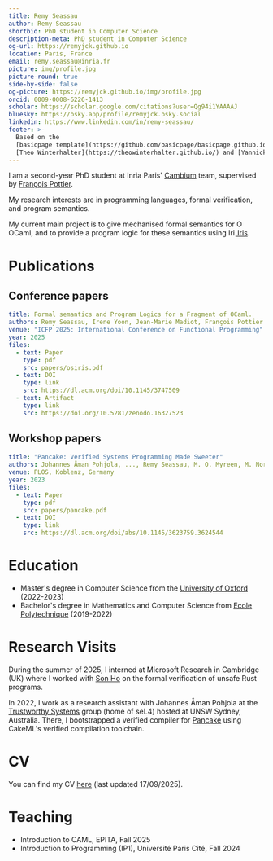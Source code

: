 ```yaml
---
title: Remy Seassau
author: Remy Seassau
shortbio: PhD student in Computer Science
description-meta: PhD student in Computer Science
og-url: https://remyjck.github.io
location: Paris, France
email: remy.seassau@inria.fr
picture: img/profile.jpg
picture-round: true
side-by-side: false
og-picture: https://remyjck.github.io/img/profile.jpg
orcid: 0009-0008-6226-1413
scholar: https://scholar.google.com/citations?user=Qg94i1YAAAAJ
bluesky: https://bsky.app/profile/remyjck.bsky.social
linkedin: https://www.linkedin.com/in/remy-seassau/
footer: >-
  Based on the
  [basicpage template](https://github.com/basicpage/basicpage.github.io) by
  [Theo Winterhalter](https://theowinterhalter.github.io/) and [Yannick Forster](https://yforster.de/).
---
```


I am a second-year PhD student at Inria Paris' [Cambium](https://cambium.inria.fr/) team, supervised by [François Pottier](https://cambium.inria.fr/~fpottier/).

My research interests are in programming languages, formal verification, and program semantics.

My current main project is to give mechanised formal semantics for
<img src="/img/ocaml-logo.svg" alt="Ocaml logo" style="height: 1em"> OCaml,
and to provide a program logic for these semantics using
[<img src="/img/iris-logo.svg" alt="Iris logo" style="height: 1em"> Iris](https://iris-project).

# Publications

## Conference papers

``` yaml {.paper}
title: Formal semantics and Program Logics for a Fragment of OCaml.
authors: Remy Seassau, Irene Yoon, Jean-Marie Madiot, François Pottier
venue: "ICFP 2025: International Conference on Functional Programming"
year: 2025
files:
  - text: Paper
    type: pdf
    src: papers/osiris.pdf
  - text: DOI
    type: link
    src: https://dl.acm.org/doi/10.1145/3747509
  - text: Artifact
    type: link
    src: https://doi.org/10.5281/zenodo.16327523
```

## Workshop papers

``` yaml {.paper}
title: "Pancake: Verified Systems Programming Made Sweeter"
authors: Johannes Åman Pohjola, ..., Remy Seassau, M. O. Myreen, M. Norrish, G. Heiser
venue: PLOS, Koblenz, Germany
year: 2023
files:
  - text: Paper
    type: pdf
    src: papers/pancake.pdf
  - text: DOI
    type: link
    src: https://dl.acm.org/doi/abs/10.1145/3623759.3624544
```

# Education

- Master's degree in Computer Science from the [University of Oxford](https://www.ox.ac.uk/admissions/graduate/courses/msc-advanced-computer-science) (2022-2023)
- Bachelor's degree in Mathematics and Computer Science from [Ecole Polytechnique](https://www.polytechnique.edu/) (2019-2022)

# Research Visits

During the summer of 2025, I interned at Microsoft Research in Cambridge (UK) where I worked with [Son Ho](https://www.sonho.fr/) on the formal verification of unsafe Rust programs.

In 2022, I work as a research assistant with Johannes Åman Pohjola at the [Trustworthy Systems](https://trustworthy.systems/) group (home of seL4) hosted at UNSW Sydney, Australia.
There, I bootstrapped a verified compiler for [Pancake](https://trustworthy.systems/projects/pancake/) using CakeML's verified compilation toolchain.

# CV

You can find my CV [here](https://remyjck.github.io/files/remy-seassau-CV.pdf) (last updated 17/09/2025).

# Teaching

- Introduction to CAML, EPITA, Fall 2025
- Introduction to Programming (IP1), Université Paris Cité, Fall 2024
